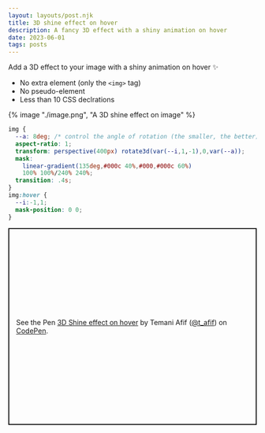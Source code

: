 ```yaml
---
layout: layouts/post.njk
title: 3D shine effect on hover
description: A fancy 3D effect with a shiny animation on hover 
date: 2023-06-01
tags: posts
---
```


Add a 3D effect to your image with a shiny animation on hover ✨
* No extra element (only the `<img>` tag)
* No pseudo-element
* Less than 10 CSS declrations


{% image "./image.png", "A 3D shine effect on image" %}

```css
img {
  --a: 8deg; /* control the angle of rotation (the smaller, the better) */
  aspect-ratio: 1;
  transform: perspective(400px) rotate3d(var(--i,1,-1),0,var(--a));
  mask: 
    linear-gradient(135deg,#000c 40%,#000,#000c 60%)
    100% 100%/240% 240%;
  transition: .4s;
}
img:hover {
  --i:-1,1;
  mask-position: 0 0;
}
```

<p class="codepen" data-height="400" data-default-tab="result" data-slug-hash="VwEJqKV" data-preview="true" data-user="t_afif" style="height: 400px; box-sizing: border-box; display: flex; align-items: center; justify-content: center; border: 2px solid; margin: 1em 0; padding: 1em;">
  <span>See the Pen <a href="https://codepen.io/t_afif/pen/VwEJqKV">
  3D Shine effect on hover</a> by Temani Afif (<a href="https://codepen.io/t_afif">@t_afif</a>)
  on <a href="https://codepen.io">CodePen</a>.</span>
</p>
<script async src="https://cpwebassets.codepen.io/assets/embed/ei.js"></script>

